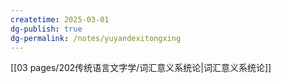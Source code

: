 ```yaml
---
createtime: 2025-03-01
dg-publish: true
dg-permalink: /notes/yuyandexitongxing
---
```


[[03 pages/202传统语言文字学/词汇意义系统论\|词汇意义系统论]]